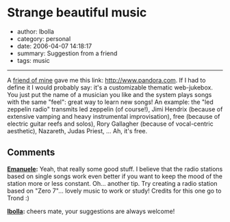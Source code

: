 # Strange beautiful music

- author: lbolla
- category: personal
- date: 2006-04-07 14:18:17
- summary: Suggestion from a friend
- tags: music

----------------

A [friend of mine][1] gave me this link: <http://www.pandora.com>. If I had to define it I would probably say: it's a customizable thematic web-jukebox. You just put the name of a musician you like and the system plays songs with the same "feel": great way to learn new songs! An example: the "led zeppelin radio" transmits led zeppelin (of course!), Jimi Hendrix (because of extensive vamping and heavy instrumental improvisation), free (because of electric guitar reefs and solos), Rory Gallagher (because of vocal-centric aesthetic), Nazareth, Judas Priest, ... Ah, it's free.

  [1]: http://www.emanuelezattin.info (A friend of mine)

## Comments

**[Emanuele](#3 "2006-05-16 12:57:19"):** Yeah, that really some good stuff. I believe that the radio stations based on single songs work even better if you want to keep the mood of the station more or less constant. Oh... another tip. Try creating a radio station based on "Zero 7"... lovely music to work or study! Credits for this one go to Trond :)

**[lbolla](#4 "2006-05-16 13:53:26"):** cheers mate, your suggestions are always welcome!

